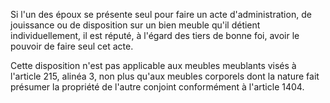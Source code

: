 Si l'un des époux se présente seul pour faire un acte d'administration, de jouissance ou de disposition sur un bien meuble qu'il détient individuellement, il est réputé, à l'égard des tiers de bonne foi, avoir le pouvoir de faire seul cet acte.

Cette disposition n'est pas applicable aux meubles meublants visés à l'article 215, alinéa 3, non plus qu'aux meubles corporels dont la nature fait présumer la propriété de l'autre conjoint conformément à l'article 1404.
